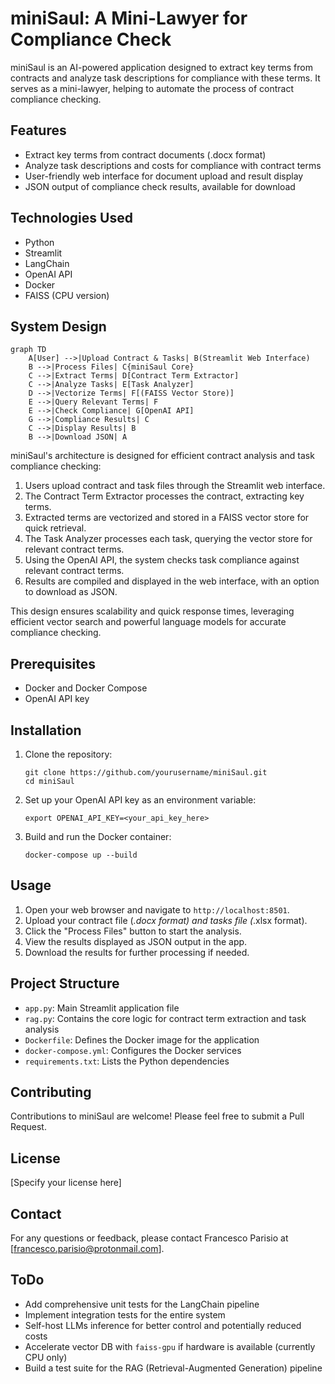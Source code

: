 # miniSaul: A Mini-Lawyer for Compliance Check

miniSaul is an AI-powered application designed to extract key terms from contracts and analyze task descriptions for compliance with these terms. It serves as a mini-lawyer, helping to automate the process of contract compliance checking.

## Features

- Extract key terms from contract documents (.docx format)
- Analyze task descriptions and costs for compliance with contract terms
- User-friendly web interface for document upload and result display
- JSON output of compliance check results, available for download

## Technologies Used

- Python
- Streamlit
- LangChain
- OpenAI API
- Docker
- FAISS (CPU version)

## System Design

```mermaid
graph TD
    A[User] -->|Upload Contract & Tasks| B(Streamlit Web Interface)
    B -->|Process Files| C{miniSaul Core}
    C -->|Extract Terms| D[Contract Term Extractor]
    C -->|Analyze Tasks| E[Task Analyzer]
    D -->|Vectorize Terms| F[(FAISS Vector Store)]
    E -->|Query Relevant Terms| F
    E -->|Check Compliance| G[OpenAI API]
    G -->|Compliance Results| C
    C -->|Display Results| B
    B -->|Download JSON| A
```

miniSaul's architecture is designed for efficient contract analysis and task compliance checking:

1. Users upload contract and task files through the Streamlit web interface.
2. The Contract Term Extractor processes the contract, extracting key terms.
3. Extracted terms are vectorized and stored in a FAISS vector store for quick retrieval.
4. The Task Analyzer processes each task, querying the vector store for relevant contract terms.
5. Using the OpenAI API, the system checks task compliance against relevant contract terms.
6. Results are compiled and displayed in the web interface, with an option to download as JSON.

This design ensures scalability and quick response times, leveraging efficient vector search and powerful language models for accurate compliance checking.

## Prerequisites

- Docker and Docker Compose
- OpenAI API key

## Installation

1. Clone the repository:
   ```
   git clone https://github.com/yourusername/miniSaul.git
   cd miniSaul
   ```

2. Set up your OpenAI API key as an environment variable:
   ```
   export OPENAI_API_KEY=<your_api_key_here>
   ```

3. Build and run the Docker container:
   ```
   docker-compose up --build
   ```

## Usage

1. Open your web browser and navigate to `http://localhost:8501`.
2. Upload your contract file (*.docx format) and tasks file (*.xlsx format).
3. Click the "Process Files" button to start the analysis.
4. View the results displayed as JSON output in the app.
5. Download the results for further processing if needed.

## Project Structure

- `app.py`: Main Streamlit application file
- `rag.py`: Contains the core logic for contract term extraction and task analysis
- `Dockerfile`: Defines the Docker image for the application
- `docker-compose.yml`: Configures the Docker services
- `requirements.txt`: Lists the Python dependencies

## Contributing

Contributions to miniSaul are welcome! Please feel free to submit a Pull Request.

## License

[Specify your license here]

## Contact

For any questions or feedback, please contact Francesco Parisio at [francesco.parisio@protonmail.com].

## ToDo

- Add comprehensive unit tests for the LangChain pipeline
- Implement integration tests for the entire system
- Self-host LLMs inference for better control and potentially reduced costs
- Accelerate vector DB with `faiss-gpu` if hardware is available (currently CPU only)
- Build a test suite for the RAG (Retrieval-Augmented Generation) pipeline
